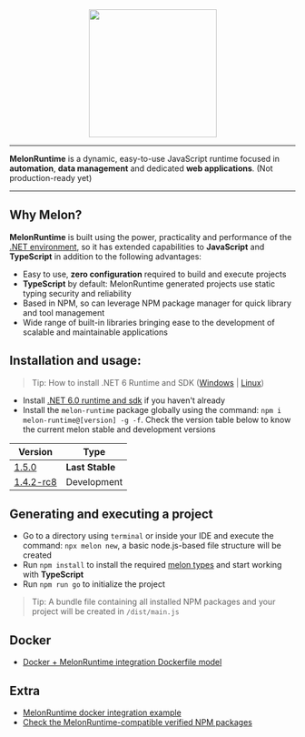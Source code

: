 <div align="center">
  <img align="center" width="225" src="https://i.imgur.com/guuToyf.png">
</div>
<hr>

**MelonRuntime** is a dynamic, easy-to-use JavaScript runtime focused in **automation**, **data management** and dedicated **web applications**. (Not production-ready yet)

<hr>

## Why Melon?

**MelonRuntime** is built using the power, practicality and performance of the [.NET environment](https://dotnet.microsoft.com/en-us/), so it has extended capabilities to **JavaScript** and **TypeScript** in addition to the following advantages:

- Easy to use, **zero configuration** required to build and execute projects
- **TypeScript** by default: MelonRuntime generated projects use static typing security and reliability
- Based in NPM, so can leverage NPM package manager for quick library and tool management
- Wide range of built-in libraries bringing ease to the development of scalable and maintainable applications

## Installation and usage:
> Tip: How to install .NET 6 Runtime and SDK ([Windows](https://www.youtube.com/watch?v=AC5UWby16sg) | [Linux](https://www.youtube.com/watch?v=g0vuTh0Dao8))

- Install [.NET 6.0 runtime and sdk](https://dotnet.microsoft.com/en-us/download/dotnet/6.0) if you haven't already
- Install the `melon-runtime` package globally using the command: `npm i melon-runtime@[version] -g -f`. Check the version table below to know the current melon stable and development versions

| Version | Type |
| ------- | ---- |
| [1.5.0](https://www.npmjs.com/package/melon-runtime/v/1.5.0) | **Last Stable** |
| [1.4.2-rc8](https://www.npmjs.com/package/melon-runtime/v/1.4.2-rc8) | Development |

## Generating and executing a project

- Go to a directory using `terminal` or inside your IDE and execute the command: `npx melon new`, a basic node.js-based file structure will be created
- Run `npm install` to install the required [melon types](https://www.npmjs.com/package/melon-types) and start working with **TypeScript**
- Run `npm run go` to initialize the project

> Tip: A bundle file containing all installed NPM packages and your project will be created in `/dist/main.js`

## Docker

- [Docker + MelonRuntime integration Dockerfile model](https://github.com/MelonRuntime/MelonRuntime/blob/main/projects/melon-docker/Dockerfile)

## Extra

- [MelonRuntime docker integration example](https://github.com/EternalQuasar0206/docker-api-melon)
- [Check the MelonRuntime-compatible verified NPM packages](https://github.com/MelonRuntime/MelonRuntime/blob/main/compatible-libraries.md)
